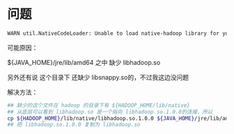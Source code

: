 # 问题

```bash
WARN util.NativeCodeLoader: Unable to load native-hadoop library for your platform... using builtin-java classes where applicable
```

可能原因：

${JAVA_HOME}/jre/lib/amd64 之中 缺少 libhadoop.so

另外还有说 这个目录下 还缺少 libsnappy.so的，不过我这边没问题


解决方法：

```bash
## 缺少的这个文件在 hadoop 的目录下有 ${HADOOP_HOME/lib/native}
## 从底层可以看到 libhadoop.so 是一个指向 libhadoop.so.1.0.0的连接，所以 
cp ${HADOOP_HOME}/lib/native/libhadoop.so.1.0.0 ${JAVA_HOME}/jre/lib/amd64/libhadoop.so
## 把 libhadoop.so.1.0.0 复制为 libhadoop.so
```
